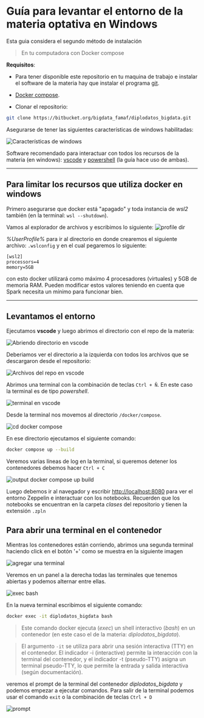 # Guía para levantar el entorno de la materia optativa en Windows

Esta guia considera el segundo método de instalación

> En tu computadora con Docker compose

**Requisitos**:
* Para tener disponible este repositorio en tu maquina de trabajo e instalar el software de la materia hay que instalar el programa [git](https://git-scm.com/download/win).
* [Docker compose](https://docs.docker.com/desktop/install/windows-install/).

* Clonar el repositorio: 

```bash
git clone https://bitbucket.org/bigdata_famaf/diplodatos_bigdata.git
``` 

Asegurarse de tener las siguientes características de windows habilitadas:

![Características de windows](imgs/captura_1.jpg)

Software recomendado para interactuar con todos los recursos de la materia (en windows): [vscode](https://code.visualstudio.com/) y [powershell](https://learn.microsoft.com/es-es/powershell/scripting/overview?view=powershell-7.3) (la guía hace uso de ambas).

---
## Para limitar los recursos que utiliza docker en windows

Primero asegurarse que docker está "apagado" y toda instancia de *wsl2* también (en la terminal: ```wsl --shutdown```).

Vamos al explorador de archivos y escribimos lo siguiente:
![profile dir](imgs/captura_10.jpg)

*%UserProfile%* para ir al directorio en donde crearemos el siguiente archivo: ```.wslconfig``` y en el cual pegaremos lo siguiente:

```
[wsl2]
processors=4
memory=5GB
```
con esto docker utilizará como máximo 4 procesadores (virtuales) y 5GB de memoria RAM. Pueden modificar estos valores teniendo en cuenta que Spark necesita un mínimo para funcionar bien.

---
## Levantamos el entorno

Ejecutamos **vscode** y luego abrimos el directorio con el repo de la materia:

![Abriendo directorio en vscode](imgs/captura_2.jpg)

Deberiamos ver el directorio a la izquierda con todos los archivos que se descargaron desde el repositorio:

![Archivos del repo en vscode](imgs/captura_3.jpg)

Abrimos una terminal con la combinación de teclas ```Ctrl + Ñ```. En este caso la terminal es de tipo *powershell*.

![terminal en vscode](imgs/captura_4.jpg)

Desde la terminal nos movemos al directorio ```/docker/compose```.

![cd docker compose](imgs/captura_5.jpg)

En ese directorio ejecutamos el siguiente comando:

```bash
docker compose up --build
```

Veremos varias líneas de log en la terminal, si queremos detener los contenedores debemos hacer ```Ctrl + C```

![output docker compose up build](imgs/captura_6.jpg)

Luego debemos ir al navegador y escribir [http://localhost:8080](http://localhost:8080) para ver el entorno Zeppelin e interactuar con los notebooks. Recuerden que los notebooks se encuentran en la carpeta *clases* del repositorio y tienen la extensión ```.zpln```

## Para abrir una terminal en el contenedor

Mientras los contenedores están corriendo, abrimos una segunda terminal haciendo click en el botón '+' como se muestra en la siguiente imagen

![agregar una terminal](imgs/captura_7.jpg)

Veremos en un panel a la derecha todas las terminales que tenemos abiertas y podemos alternar entre ellas. 

![exec bash](imgs/captura_8.jpg)

En la nueva terminal escribimos el siguiente comando:

```bash
docker exec -it diplodatos_bigdata bash
```

>Este comando docker ejecuta (*exec*) un shell interactivo (*bash*) en un contenedor (en este caso el de la materia: *diplodatos_bigdata*). 

>El argumento ```-it``` se utiliza para abrir una sesión interactiva (TTY) en el contenedor. El indicador -i (interactive) permite la interacción con la terminal del contenedor, y el indicador -t (pseudo-TTY) asigna un terminal pseudo-TTY, lo que permite la entrada y salida interactiva (según documentación).

veremos el prompt de la terminal del contenedor *diplodatos_bigdata* y podemos empezar a ejecutar comandos. Para salir de la terminal podemos usar el comando ```exit``` o la combinación de teclas ```Ctrl + D```

![prompt](imgs/captura_9.jpg)


